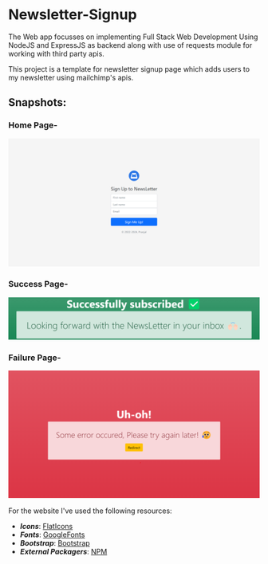 # Newsletter-Signup
The Web app focusses on implementing Full Stack Web Development Using NodeJS and ExpressJS as backend along with use of requests module for working with third party apis.

This project is a template for newsletter signup page which adds users to my newsletter using mailchimp's apis.

## Snapshots:
### Home Page-
<img alt="home-image" src="imgs/home.PNG">

### Success Page-
<img alt="success-image" src="imgs/success.PNG">

### Failure Page-
<img alt="failure-image" src="imgs/failure.PNG">






For the website I've used the following resources:
* ***Icons***: [FlatIcons](https://www.flaticon.com/)
* ***Fonts***: [GoogleFonts](https://fonts.google.com/)
* ***Bootstrap***: [Bootstrap](https://getbootstrap.com/)
* ***External Packagers***: [NPM](https://www.npmjs.com/)
